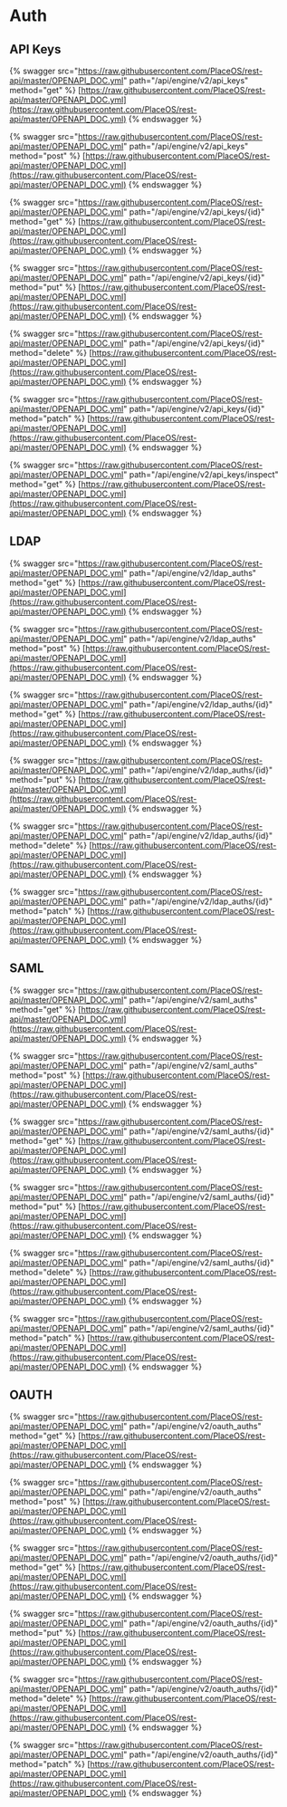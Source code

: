 # Auth

## API Keys

{% swagger src="https://raw.githubusercontent.com/PlaceOS/rest-api/master/OPENAPI_DOC.yml" path="/api/engine/v2/api_keys" method="get" %}
[https://raw.githubusercontent.com/PlaceOS/rest-api/master/OPENAPI_DOC.yml](https://raw.githubusercontent.com/PlaceOS/rest-api/master/OPENAPI_DOC.yml)
{% endswagger %}

{% swagger src="https://raw.githubusercontent.com/PlaceOS/rest-api/master/OPENAPI_DOC.yml" path="/api/engine/v2/api_keys" method="post" %}
[https://raw.githubusercontent.com/PlaceOS/rest-api/master/OPENAPI_DOC.yml](https://raw.githubusercontent.com/PlaceOS/rest-api/master/OPENAPI_DOC.yml)
{% endswagger %}

{% swagger src="https://raw.githubusercontent.com/PlaceOS/rest-api/master/OPENAPI_DOC.yml" path="/api/engine/v2/api_keys/{id}" method="get" %}
[https://raw.githubusercontent.com/PlaceOS/rest-api/master/OPENAPI_DOC.yml](https://raw.githubusercontent.com/PlaceOS/rest-api/master/OPENAPI_DOC.yml)
{% endswagger %}

{% swagger src="https://raw.githubusercontent.com/PlaceOS/rest-api/master/OPENAPI_DOC.yml" path="/api/engine/v2/api_keys/{id}" method="put" %}
[https://raw.githubusercontent.com/PlaceOS/rest-api/master/OPENAPI_DOC.yml](https://raw.githubusercontent.com/PlaceOS/rest-api/master/OPENAPI_DOC.yml)
{% endswagger %}

{% swagger src="https://raw.githubusercontent.com/PlaceOS/rest-api/master/OPENAPI_DOC.yml" path="/api/engine/v2/api_keys/{id}" method="delete" %}
[https://raw.githubusercontent.com/PlaceOS/rest-api/master/OPENAPI_DOC.yml](https://raw.githubusercontent.com/PlaceOS/rest-api/master/OPENAPI_DOC.yml)
{% endswagger %}

{% swagger src="https://raw.githubusercontent.com/PlaceOS/rest-api/master/OPENAPI_DOC.yml" path="/api/engine/v2/api_keys/{id}" method="patch" %}
[https://raw.githubusercontent.com/PlaceOS/rest-api/master/OPENAPI_DOC.yml](https://raw.githubusercontent.com/PlaceOS/rest-api/master/OPENAPI_DOC.yml)
{% endswagger %}

{% swagger src="https://raw.githubusercontent.com/PlaceOS/rest-api/master/OPENAPI_DOC.yml" path="/api/engine/v2/api_keys/inspect" method="get" %}
[https://raw.githubusercontent.com/PlaceOS/rest-api/master/OPENAPI_DOC.yml](https://raw.githubusercontent.com/PlaceOS/rest-api/master/OPENAPI_DOC.yml)
{% endswagger %}

## LDAP

{% swagger src="https://raw.githubusercontent.com/PlaceOS/rest-api/master/OPENAPI_DOC.yml" path="/api/engine/v2/ldap_auths" method="get" %}
[https://raw.githubusercontent.com/PlaceOS/rest-api/master/OPENAPI_DOC.yml](https://raw.githubusercontent.com/PlaceOS/rest-api/master/OPENAPI_DOC.yml)
{% endswagger %}

{% swagger src="https://raw.githubusercontent.com/PlaceOS/rest-api/master/OPENAPI_DOC.yml" path="/api/engine/v2/ldap_auths" method="post" %}
[https://raw.githubusercontent.com/PlaceOS/rest-api/master/OPENAPI_DOC.yml](https://raw.githubusercontent.com/PlaceOS/rest-api/master/OPENAPI_DOC.yml)
{% endswagger %}

{% swagger src="https://raw.githubusercontent.com/PlaceOS/rest-api/master/OPENAPI_DOC.yml" path="/api/engine/v2/ldap_auths/{id}" method="get" %}
[https://raw.githubusercontent.com/PlaceOS/rest-api/master/OPENAPI_DOC.yml](https://raw.githubusercontent.com/PlaceOS/rest-api/master/OPENAPI_DOC.yml)
{% endswagger %}

{% swagger src="https://raw.githubusercontent.com/PlaceOS/rest-api/master/OPENAPI_DOC.yml" path="/api/engine/v2/ldap_auths/{id}" method="put" %}
[https://raw.githubusercontent.com/PlaceOS/rest-api/master/OPENAPI_DOC.yml](https://raw.githubusercontent.com/PlaceOS/rest-api/master/OPENAPI_DOC.yml)
{% endswagger %}

{% swagger src="https://raw.githubusercontent.com/PlaceOS/rest-api/master/OPENAPI_DOC.yml" path="/api/engine/v2/ldap_auths/{id}" method="delete" %}
[https://raw.githubusercontent.com/PlaceOS/rest-api/master/OPENAPI_DOC.yml](https://raw.githubusercontent.com/PlaceOS/rest-api/master/OPENAPI_DOC.yml)
{% endswagger %}

{% swagger src="https://raw.githubusercontent.com/PlaceOS/rest-api/master/OPENAPI_DOC.yml" path="/api/engine/v2/ldap_auths/{id}" method="patch" %}
[https://raw.githubusercontent.com/PlaceOS/rest-api/master/OPENAPI_DOC.yml](https://raw.githubusercontent.com/PlaceOS/rest-api/master/OPENAPI_DOC.yml)
{% endswagger %}

## SAML

{% swagger src="https://raw.githubusercontent.com/PlaceOS/rest-api/master/OPENAPI_DOC.yml" path="/api/engine/v2/saml_auths" method="get" %}
[https://raw.githubusercontent.com/PlaceOS/rest-api/master/OPENAPI_DOC.yml](https://raw.githubusercontent.com/PlaceOS/rest-api/master/OPENAPI_DOC.yml)
{% endswagger %}

{% swagger src="https://raw.githubusercontent.com/PlaceOS/rest-api/master/OPENAPI_DOC.yml" path="/api/engine/v2/saml_auths" method="post" %}
[https://raw.githubusercontent.com/PlaceOS/rest-api/master/OPENAPI_DOC.yml](https://raw.githubusercontent.com/PlaceOS/rest-api/master/OPENAPI_DOC.yml)
{% endswagger %}

{% swagger src="https://raw.githubusercontent.com/PlaceOS/rest-api/master/OPENAPI_DOC.yml" path="/api/engine/v2/saml_auths/{id}" method="get" %}
[https://raw.githubusercontent.com/PlaceOS/rest-api/master/OPENAPI_DOC.yml](https://raw.githubusercontent.com/PlaceOS/rest-api/master/OPENAPI_DOC.yml)
{% endswagger %}

{% swagger src="https://raw.githubusercontent.com/PlaceOS/rest-api/master/OPENAPI_DOC.yml" path="/api/engine/v2/saml_auths/{id}" method="put" %}
[https://raw.githubusercontent.com/PlaceOS/rest-api/master/OPENAPI_DOC.yml](https://raw.githubusercontent.com/PlaceOS/rest-api/master/OPENAPI_DOC.yml)
{% endswagger %}

{% swagger src="https://raw.githubusercontent.com/PlaceOS/rest-api/master/OPENAPI_DOC.yml" path="/api/engine/v2/saml_auths/{id}" method="delete" %}
[https://raw.githubusercontent.com/PlaceOS/rest-api/master/OPENAPI_DOC.yml](https://raw.githubusercontent.com/PlaceOS/rest-api/master/OPENAPI_DOC.yml)
{% endswagger %}

{% swagger src="https://raw.githubusercontent.com/PlaceOS/rest-api/master/OPENAPI_DOC.yml" path="/api/engine/v2/saml_auths/{id}" method="patch" %}
[https://raw.githubusercontent.com/PlaceOS/rest-api/master/OPENAPI_DOC.yml](https://raw.githubusercontent.com/PlaceOS/rest-api/master/OPENAPI_DOC.yml)
{% endswagger %}

## OAUTH

{% swagger src="https://raw.githubusercontent.com/PlaceOS/rest-api/master/OPENAPI_DOC.yml" path="/api/engine/v2/oauth_auths" method="get" %}
[https://raw.githubusercontent.com/PlaceOS/rest-api/master/OPENAPI_DOC.yml](https://raw.githubusercontent.com/PlaceOS/rest-api/master/OPENAPI_DOC.yml)
{% endswagger %}

{% swagger src="https://raw.githubusercontent.com/PlaceOS/rest-api/master/OPENAPI_DOC.yml" path="/api/engine/v2/oauth_auths" method="post" %}
[https://raw.githubusercontent.com/PlaceOS/rest-api/master/OPENAPI_DOC.yml](https://raw.githubusercontent.com/PlaceOS/rest-api/master/OPENAPI_DOC.yml)
{% endswagger %}

{% swagger src="https://raw.githubusercontent.com/PlaceOS/rest-api/master/OPENAPI_DOC.yml" path="/api/engine/v2/oauth_auths/{id}" method="get" %}
[https://raw.githubusercontent.com/PlaceOS/rest-api/master/OPENAPI_DOC.yml](https://raw.githubusercontent.com/PlaceOS/rest-api/master/OPENAPI_DOC.yml)
{% endswagger %}

{% swagger src="https://raw.githubusercontent.com/PlaceOS/rest-api/master/OPENAPI_DOC.yml" path="/api/engine/v2/oauth_auths/{id}" method="put" %}
[https://raw.githubusercontent.com/PlaceOS/rest-api/master/OPENAPI_DOC.yml](https://raw.githubusercontent.com/PlaceOS/rest-api/master/OPENAPI_DOC.yml)
{% endswagger %}

{% swagger src="https://raw.githubusercontent.com/PlaceOS/rest-api/master/OPENAPI_DOC.yml" path="/api/engine/v2/oauth_auths/{id}" method="delete" %}
[https://raw.githubusercontent.com/PlaceOS/rest-api/master/OPENAPI_DOC.yml](https://raw.githubusercontent.com/PlaceOS/rest-api/master/OPENAPI_DOC.yml)
{% endswagger %}

{% swagger src="https://raw.githubusercontent.com/PlaceOS/rest-api/master/OPENAPI_DOC.yml" path="/api/engine/v2/oauth_auths/{id}" method="patch" %}
[https://raw.githubusercontent.com/PlaceOS/rest-api/master/OPENAPI_DOC.yml](https://raw.githubusercontent.com/PlaceOS/rest-api/master/OPENAPI_DOC.yml)
{% endswagger %}
